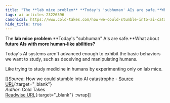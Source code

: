 ```yaml
---
title: "The **lab mice problem** **Today's 'subhuman' AIs are safe.**What about ..."
tags: ai articles-23226596
canonical: https://www.cold-takes.com/how-we-could-stumble-into-ai-catastrophe/
hide_title: true
---
```


The **lab mice problem** **Today's "subhuman" AIs are safe.**What about **future AIs with more human-like abilities?**

Today's AI systems aren't advanced enough to exhibit the basic behaviors we want to study, such as deceiving and manipulating humans.

Like trying to study medicine in humans by experimenting only on lab mice.


[[_Source_: How we could stumble into AI catastrophe - [Source URL](https://www.cold-takes.com/how-we-could-stumble-into-ai-catastrophe/){:target="_blank"}<br>
_Author_: Cold Takes<br>
[Readwise URL](https://readwise.io/open/455431114){:target="_blank"}
::wrap]]